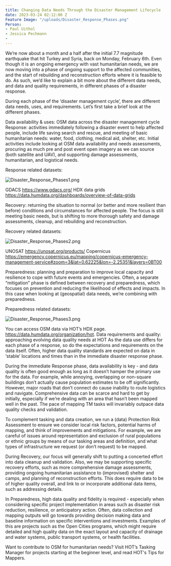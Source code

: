 ```yaml
---
title: Changing Data Needs Through the Disaster Management Lifecycle
date: 2023-03-24 02:12:00 Z
Feature Image: "/uploads/Disaster_Response_Phases.png"
Person:
- Paul Uithol
- Jessica Pechmann
- 
---
```


We’re now about a month and a half after the initial 7.7 magnitude earthquake that hit Turkey and Syria, back on Monday, February 6th. Even though it is an ongoing emergency with vast humanitarian needs, we are now moving into a phase of ongoing support to the affected communities, and the start of rebuilding and reconstruction efforts where it is feasible to do. As such, we’d like to explain a bit more about the different data needs, and data and quality requirements, in different phases of a disaster response.

During each phase of the ‘disaster management cycle’, there are different data needs, uses, and requirements. Let’s first take a brief look at the different phases.

Data availability & uses: OSM data across the disaster management cycle
Response: activities immediately following a disaster event to help affected people, include life saving search and rescue, and meeting of basic humanitarian needs: water, food, clothing, medical aid, shelter, etc. Initial activities include looking at OSM data availability and needs assessments, procuring as much pre and post event open imagery as we can source (both satellite and UAV), and supporting damage assessments, humanitarian, and logistical needs.

Response related datasets:

![Disaster_Response_Phases1.png](/uploads/Disaster_Response_Phases1.png)

GDACS https://www.gdacs.org/
HDX data grids https://data.humdata.org/dashboards/overview-of-data-grids

Recovery: returning the situation to normal (or better and more resilient than before) conditions and circumstances for affected people. The focus is still meeting basic needs, but is shifting to more thorough safety and damage assessments, cleanup, and rebuilding and reconstruction.

Recovery related datasets:

![Disaster_Response_Phases2.png](/uploads/Disaster_Response_Phases2.png)

UNOSAT https://unosat.org/products/
 Copernicus https://emergency.copernicus.eu/mapping/copernicus-emergency-management-service#zoom=3&lat=0.62225&lon=-2.25351&layers=0BT00

Preparedness: planning and preparation to improve local capacity and resilience to cope with future events and emergencies. Often, a separate “mitigation” phase is defined between recovery and preparedness, which focuses on prevention and reducing the likelihood of effects and impacts. In this case when looking at (geospatial) data needs, we’re combining with preparedness.

Preparedness related datasets:

![Disaster_Response_Phases3.png](/uploads/Disaster_Response_Phases3.png)

You can access OSM data via HOT’s HDX page. https://data.humdata.org/organization/hot. 
Data requirements and quality: approaching evolving data quality needs at HOT
As the data use differs for each phase of a response, so do the expectations and requirements on the data itself. Often, higher data quality standards are expected on data in ‘stable’ locations and times than in the immediate disaster response phase.

During the immediate Response phase, data availability is key - and data quality is often good enough as long as it doesn’t hamper the primary use for the data. For example, while annoying, overlapping or non-square buildings don’t actually cause population estimates to be off significantly. However, major roads that don’t connect do cause inability to route logistics and navigate. Comprehensive data can be scarce and hard to get by initially, especially if we’re dealing with an area that hasn’t been mapped well in the past. The pace of mapping TM tasks will invariably outpace data quality checks and validation.

To complement tasking and data creation, we run a  (data) Protection Risk Assessment to ensure we consider local risk factors, potential harms of mapping, and think of improvements and mitigations. For example, we are careful of issues around representation and exclusion of rural populations or ethnic groups by means of our tasking areas and definition, and what types of infrastructure we request (or don’t request) to be mapped.

During Recovery, our focus will generally shift to putting a concerted effort into data cleanup and validation. Also, we may be supporting specific recovery efforts, such as more comprehensive damage assessments, providing ongoing humanitarian assistance to (improvised) shelter and camps, and planning of reconstruction efforts. This does require data to be of higher quality overall, and link to or incorporate additional data items, such as addressing details.

In Preparedness, high data quality and fidelity is required - especially when considering specific project implementation in areas such as disaster risk reduction, resilience, or anticipatory action. Often, data collection and mapping outputs will go towards providing decision making data and baseline information on specific interventions and investments. Examples of this are projects such as the Open Cities programs, which might require detailed and high quality data on the exact layout and capacity of drainage and water systems, public transport systems, or health facilities.

Want to contribute to OSM for humanitarian needs? Visit HOT’s Tasking Manager for projects starting at the beginner level, and read HOT's Tips for Mappers. 
